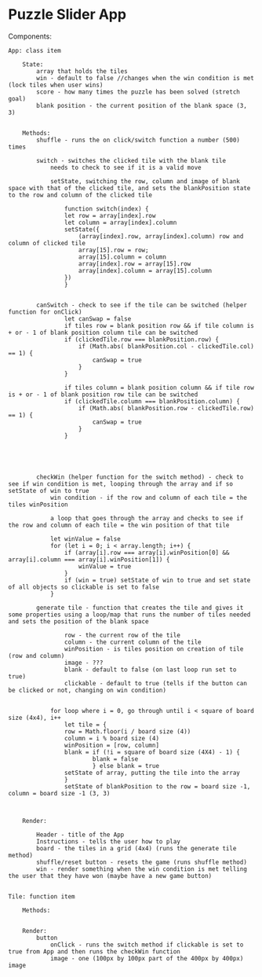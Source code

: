 # Puzzle Slider App

Components:

    App: class item

        State:
            array that holds the tiles
            win - default to false //changes when the win condition is met (lock tiles when user wins)
            score - how many times the puzzle has been solved (stretch goal)
            blank position - the current position of the blank space (3, 3)


        Methods:
            shuffle - runs the on click/switch function a number (500) times

            switch - switches the clicked tile with the blank tile
                needs to check to see if it is a valid move

                setState, switching the row, column and image of blank space with that of the clicked tile, and sets the blankPosition state to the row and column of the clicked tile

                    function switch(index) {
                    let row = array[index].row
                    let column = array[index].column
                    setState({ 
                        (array[index].row, array[index].column) row and column of clicked tile
                        array[15].row = row;
                        array[15].column = column
                        array[index].row = array[15].row
                        array[index].column = array[15].column
                    })
                    }


            canSwitch - check to see if the tile can be switched (helper function for onClick)
                    let canSwap = false
                    if tiles row = blank position row && if tile column is + or - 1 of blank position column tile can be switched
                    if (clickedTile.row === blankPosition.row) {
                        if (Math.abs( blankPosition.col - clickedTile.col) == 1) {
                            canSwap = true
                        }
                    }

                    if tiles column = blank position column && if tile row is + or - 1 of blank position row tile can be switched
                    if (clickedTile.column === blankPosition.column) {
                        if (Math.abs( blankPosition.row - clickedTile.row) == 1) {
                            canSwap = true
                        }
                    }





            checkWin (helper function for the switch method) - check to see if win condition is met, looping through the array and if so setState of win to true
                win condition - if the row and column of each tile = the tiles winPosition

                a loop that goes through the array and checks to see if the row and column of each tile = the win position of that tile

                let winValue = false
                for (let i = 0; i < array.length; i++) {
                    if (array[i].row === array[i].winPosition[0] && array[i].column === array[i].winPosition[1]) {
                        winValue = true
                    }
                    if (win = true) setState of win to true and set state of all objects so clickable is set to false
                }

            generate tile - function that creates the tile and gives it some properties using a loop/map that runs the number of tiles needed and sets the position of the blank space

                    row - the current row of the tile
                    column - the current column of the tile
                    winPosition - is tiles position on creation of tile (row and column)
                    image - ???
                    blank - default to false (on last loop run set to true)
                    clickable - default to true (tells if the button can be clicked or not, changing on win condition)
                

                for loop where i = 0, go through until i < square of board size (4x4), i++
                    let tile = {
                    row = Math.floor(i / board size (4))
                    column = i % board size (4)
                    winPosition = [row, column]
                    blank = if (!i = square of board size (4X4) - 1) {
                            blank = false
                            } else blank = true
                    setState of array, putting the tile into the array
                    }
                    setState of blankPosition to the row = board size -1, column = board size -1 (3, 3)



        Render:

            Header - title of the App
            Instructions - tells the user how to play
            board - the tiles in a grid (4x4) (runs the generate tile method)
            shuffle/reset button - resets the game (runs shuffle method)
            win - render something when the win condition is met telling the user that they have won (maybe have a new game button)


    Tile: function item

        Methods:


        Render:
            button
                onClick - runs the switch method if clickable is set to true from App and then runs the checkWin function
                image - one (100px by 100px part of the 400px by 400px) image




